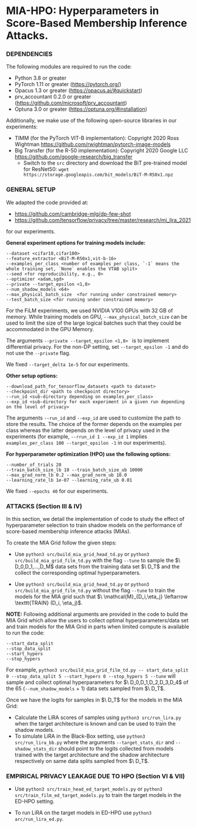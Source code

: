 # MIA-HPO: Hyperparameters in Score-Based Membership Inference Attacks.

### DEPENDENCIES

The following modules are required to run the code:
 * Python 3.8 or greater
 * PyTorch 1.11 or greater (https://pytorch.org/)
 * Opacus 1.3 or greater (https://opacus.ai/#quickstart)
 * prv_accountant 0.2.0 or greater (https://github.com/microsoft/prv_accountant)
 * Optuna 3.0 or greater (https://optuna.org/#installation)

Additionally, we make use of the following open-source libraries in our experiments:

* TIMM (for the PyTorch VIT-B implementation): Copyright 2020 Ross Wightman https://github.com/rwightman/pytorch-image-models
* Big Transfer (for the R-50 implementation): Copyright 2020 Google LLC https://github.com/google-research/big_transfer
  * Switch to the ```src``` directory and download the BiT pre-trained model for ResNet50: ```wget https://storage.googleapis.com/bit_models/BiT-M-R50x1.npz```

### GENERAL SETUP

We adapted the code provided at:
- https://github.com/cambridge-mlg/dp-few-shot
- https://github.com/tensorflow/privacy/tree/master/research/mi_lira_2021

for our experiments.

**General experiment options for training models include:**

```
--dataset <cifar10,cifar100>
--feature_extractor <BiT-M-R50x1,vit-b-16> 
--examples_per_class <number of examples per class, `-1` means the whole training set, `None` enables the VTAB split>
--seed <for reproducibility, e.g., 0>
--optimizer <adam,sgd>
--private --target_epsilon <1,8>
--num_shadow_models <64>
--max_physical_batch_size  <for running under constrained memory> 
--test_batch_size <for running under constrained memory> 
```
For the FiLM experiments, we used NVIDIA V100 GPUs with 32 GB of memory. While training models on GPU, ```--max_physical_batch_size``` can be used to limit the size of the large logical batches such that they could be accommodated in the GPU Memory.

The arguments ```--private --target_epsilon <1,8> ``` is to implement differential privacy. For the non-DP setting, set ```--target_epsilon -1``` and do not use the ```--private``` flag.

We fixed ```--target_delta 1e-5```  for our experiments. 

**Other setup options:**

```
--download_path_for_tensorflow_datasets <path to dataset>
--checkpoint_dir <path to checkpoint directory>
--run_id <sub-directory depending on examples_per_class>
--exp_id <sub-directory for each experiment in a given run depending on the level of privacy>
```
The arguments ```--run_id``` and ```--exp_id``` are used to customize the path to store the results. The choice of the former depends on the examples per class whereas the latter depends on the level of privacy used in the experiments (for example, ```--rrun_id 1 --exp_id 1``` implies ```examples_per_class 100 --target_epsilon -1``` in our experiments).

**For hyperparameter optimization (HPO) use the following options:**

```
--number_of_trials 20
--train_batch_size_lb 10 --train_batch_size_ub 10000
--max_grad_norm_lb 0.2 --max_grad_norm_ub 10.0
--learning_rate_lb 1e-07 --learning_rate_ub 0.01
```
We fixed ```--epochs 40``` for our experiments.

### ATTACKS (Section III & IV)
In this section, we detail the implementation of code to study the effect of hyperparameter selection to train shadow models on the performance of score-based membership inference attacks (MIAs).

To create the MIA Grid follow the given steps:

* Use ```python3 src/build_mia_grid_head_td.py``` or  ```python3 src/build_mia_grid_film_td.py``` with the flag  ```--tune``` to sample the $\ D_0,D_1,...,D_M\$ data sets from the training data set $\ D_T\$ and the collect the corresponding optimal hyperparameters.

* Use ```python3 src/build_mia_grid_head_td.py``` or ```python3 src/build_mia_grid_film_td.py``` without the flag  ```--tune``` to train the models for the MIA grid such that $\ \mathcal{M}_{D_i,\eta_j} \leftarrow \texttt{TRAIN} (D_i, \eta_j)\$.

**NOTE:** Following additional arguments are provided in the code to build the MIA Grid which allow the users to collect optimal hyperparameters/data set and train models for the MIA Grid in parts when limited compute is available to run the code:

```
--start_data_split
--stop_data_split
--start_hypers
--stop_hypers 
```
For example, ```python3 src/build_mia_grid_film_td.py -- start_data_split 0 --stop_data_split 5 --start_hypers 0 --stop_hypers 5 --tune``` will sample and collect optimal hyperparameters for  $\ D_0,D_1,D_2,D_3,D_4\$ of the 65 (```--num_shadow_models``` + 1) data sets sampled from $\ D_T\$. 

Once we have the logits for samples in $\ D_T\$ for the models in the MIA Grid:
* Calculate the LiRA scores of samples using ```python3 src/run_lira.py``` when the target architecture is known and can be used to train the shadow models.
* To simulate LiRA in the Black-Box setting, use ```python3 src/run_lira_bb.py``` where the arguments ```--target_stats_dir``` and ```--shadow_stats_dir``` should point to the logits collected from models trained with the target architecture and the shadow architecture respectively on same data splits sampled from $\ D_T\$.

### EMPIRICAL PRIVACY LEAKAGE DUE TO HPO (Section VI & VII)

* Use ```python3 src/train_head_ed_target_models.py``` or  ```python3 src/train_film_ed_target_models.py``` to train the target models in the ED-HPO setting. 

* To run LiRA on the target models in ED-HPO use ```python3 arc/run_lira_ed.py```.
